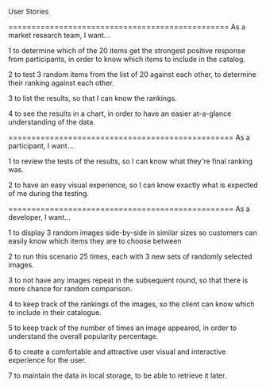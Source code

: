 User Stories

================================================
As a market research team, I want...

1  to determine which of the 20 items get the strongest positive response from participants, in order to know which items to include in the catalog.

2  to test 3 random items from the list of 20 against each other, to determine their ranking against each other.

3 to list the results, so that I can know the rankings.

4 to see the results in a chart, in order to have an easier at-a-glance understanding of the data.

=================================================
As a participant, I want...

1 to review the tests of the results, so I can know what they're final ranking was.

2 to have an easy visual experience, so I can know exactly what is expected of me during the testing.

=================================================
As a developer, I want...

1 to display 3 random images side-by-side in similar sizes so customers can easily know which items they are to choose between

2 to run this scenario 25 times, each with 3 new sets of randomly selected images.

3 to not have any images repeat in the subsequent round, so that there is more chance for random comparison.

4 to keep track of the rankings of the images, so the client can know which to include in their catalogue.

5 to keep track of the number of times an image appeared, in order to understand the overall popularity percentage.

6 to create a comfortable and attractive user visual and interactive experience for the user.

7 to maintain the data in local storage, to be able to retrieve it later.
